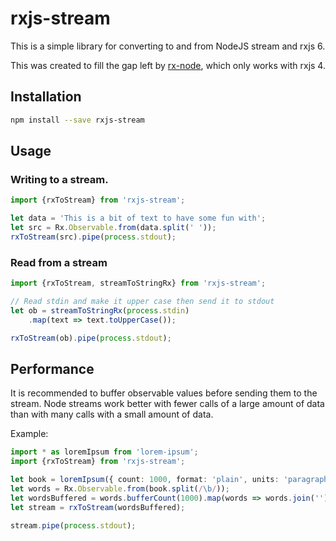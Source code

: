 # rxjs-stream

This is a simple library for converting to and from NodeJS stream and rxjs 6.

This was created to fill the gap left by [rx-node](https://www.npmjs.com/package/rx-node),
which only works with rxjs 4.

## Installation

```sh
npm install --save rxjs-stream
```

## Usage

### Writing to a stream.

```typescript
import {rxToStream} from 'rxjs-stream';

let data = 'This is a bit of text to have some fun with';
let src = Rx.Observable.from(data.split(' '));
rxToStream(src).pipe(process.stdout);
```

### Read from a stream

```typescript
import {rxToStream, streamToStringRx} from 'rxjs-stream';

// Read stdin and make it upper case then send it to stdout
let ob = streamToStringRx(process.stdin)
    .map(text => text.toUpperCase());

rxToStream(ob).pipe(process.stdout);
```

## Performance

It is recommended to buffer observable values before sending them to the stream.
Node streams work better with fewer calls of a large amount of data than with many
calls with a small amount of data.

Example:

```typescript
import * as loremIpsum from 'lorem-ipsum';
import {rxToStream} from 'rxjs-stream';

let book = loremIpsum({ count: 1000, format: 'plain', units: 'paragraphs'});
let words = Rx.Observable.from(book.split(/\b/));
let wordsBuffered = words.bufferCount(1000).map(words => words.join(''));
let stream = rxToStream(wordsBuffered);

stream.pipe(process.stdout);
```
